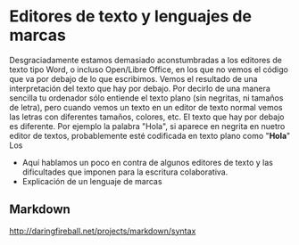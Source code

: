 # Editores de texto y lenguajes de marcas

Desgraciadamente estamos demasiado aconstumbradas a los editores de texto tipo Word, o incluso Open/Libre Office, en los que no vemos el código que va por debajo de lo que escribimos. Vemos el resultado de una interpretación del texto que hay por debajo. Por decirlo de una manera sencilla tu ordenador sólo entiende el texto plano (sin negritas, ni tamaños de letra), pero cuando vemos un texto en un editor de texto normal vemos las letras con diferentes tamaños, colores, etc. El texto que hay por debajo es diferente. Por ejemplo la palabra "Hola", si aparece en negrita en nuetro editor de textos, probablemente esté codificada en texto plano como "<strong>Hola</strong>"
Los 
* Aquí hablamos un poco en contra de algunos editores de texto y las dificultades que imponen para la escritura colaborativa.
* Explicación de un lenguaje de marcas

## Markdown 

http://daringfireball.net/projects/markdown/syntax

